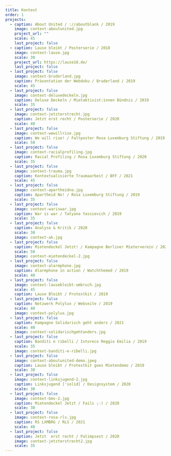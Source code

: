 ```yaml
---
title: Kontext
order: 1
projects:
  - caption: About United / ://aboutblank / 2019
    image: context-aboutunited.jpg
    project_url: ""
    scale: 45
    last_project: false
  - caption: Lause bleibt / Posterserie / 2018
    image: context-lause.jpg
    scale: 30
    project_url: https://lause10.de/
    last_project: false
  - last_project: false
    image: context-bruderland.jpg
    caption: Präsentation der Webdoku / Bruderland / 2019
    scale: 45
  - last_project: false
    image: context-deluxedeckeln.jpg
    caption: Deluxe Deckeln / Mietaktivist:innen Bündnis / 2019
    scale: 35
  - last_project: false
    image: context-jetzterstrecht.jpg
    caption: Jetzt erst recht / Posterserie / 2020
    scale: 40
  - last_project: false
    image: context-wewillrise.jpg
    caption: We will rise! / Faltposter Rosa Luxemburg Stiftung / 2019
    scale: 50
  - last_project: false
    image: context-racialprofiling.jpg
    caption: Racial Profiling / Rosa Luxemburg Stiftung / 2020
    scale: 35
  - last_project: false
    image: context-trauma.jpg
    caption: Kontextualisierte Traumaarbeit / BFF / 2021
    scale: 45
  - last_project: false
    image: context-apartheidno.jpg
    caption: Apartheid No! / Rosa Luxemburg Stiftung / 2019
    scale: 35
  - last_project: false
    image: context-wariswar.jpg
    caption: War is war / Tatyana Yassievich / 2019
    scale: 35
  - last_project: false
    caption: Analyse & Kritik / 2020
    scale: 30
    image: context-ak.jpg
  - last_project: false
    caption: Mietendeckel Jetzt! / Kampagne Berliner Mieterverein / 2020
    scale: 50
    image: context-mietendeckel-2.jpg
  - last_project: false
    image: context-alarmphone.jpg
    caption: Alarmphone in action / Watchthemed / 2019
    scale: 40
  - last_project: false
    image: context-lausebleibt-umbruch.jpg
    scale: 45
    caption: Lause Bleibt / Protestkit / 2019
  - last_project: false
    caption: Netzwerk Polylux / Webseite / 2019
    scale: 40
    image: context-polylux.jpg
  - last_project: false
    caption: Kampagne Solidarisch geht anders / 2021
    scale: 40
    image: context-solidarischgehtanders.jpg
  - last_project: false
    caption: Banditi e ribelli / Istoreco Reggio Emilia / 2019
    scale: 35
    image: context-banditi-e-ribelli.jpg
  - last_project: false
    image: context-aboutunited-demo.jpeg
    caption: Lause bleibt / Protestkit goes Mietendemo / 2019
    scale: 30
  - last_project: false
    image: context-linksjugend-2.jpg
    caption: Linksjugend ['solid] / Designsystem / 2020
    scale: 30
  - last_project: false
    image: context-bmv-2.jpg
    caption: Mietendeckel Jetzt / Fails ;-) / 2020
    scale: 30
  - last_project: false
    image: context-rosa-rls.jpg
    caption: RS LXMBRG / RLS / 2021
    scale: 40
  - last_project: false
    caption: Jetzt  erst recht / Palimpsest / 2020
    image: context-jetzterstrecht2.jpg
    scale: 35
---
```

